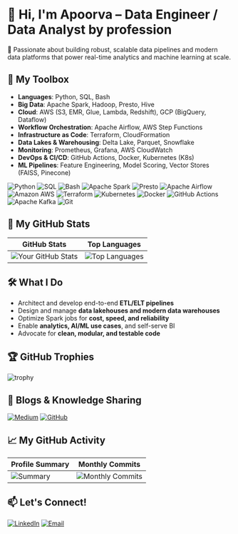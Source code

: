 # 👋 Hi, I'm Apoorva – Data Engineer / Data Analyst by profession
🚀 Passionate about building robust, scalable data pipelines and modern data platforms that power real-time analytics and machine learning at scale.

## 🧰 My Toolbox
- **Languages**: Python, SQL, Bash
- **Big Data**: Apache Spark, Hadoop, Presto, Hive
- **Cloud**: AWS (S3, EMR, Glue, Lambda, Redshift), GCP (BigQuery, Dataflow)
- **Workflow Orchestration**: Apache Airflow, AWS Step Functions
- **Infrastructure as Code**: Terraform, CloudFormation
- **Data Lakes & Warehousing**: Delta Lake, Parquet, Snowflake
- **Monitoring**: Prometheus, Grafana, AWS CloudWatch
- **DevOps & CI/CD**: GitHub Actions, Docker, Kubernetes (K8s)
- **ML Pipelines**: Feature Engineering, Model Scoring, Vector Stores (FAISS, Pinecone)

![Python](https://img.shields.io/badge/Python-3776AB?style=for-the-badge&logo=python&logoColor=white)
![SQL](https://img.shields.io/badge/SQL-4479A1?style=for-the-badge&logo=postgresql&logoColor=white)
![Bash](https://img.shields.io/badge/Bash-121011?style=for-the-badge&logo=gnu-bash&logoColor=white)
![Apache Spark](https://img.shields.io/badge/Apache%20Spark-E25A1C?style=for-the-badge&logo=apachespark&logoColor=white)
![Presto](https://img.shields.io/badge/Presto-336791?style=for-the-badge&logo=prestodb&logoColor=white)
![Apache Airflow](https://img.shields.io/badge/Airflow-017CEE?style=for-the-badge&logo=apache-airflow&logoColor=white)
![Amazon AWS](https://img.shields.io/badge/AWS-FF9900?style=for-the-badge&logo=amazon-aws&logoColor=white)
![Terraform](https://img.shields.io/badge/Terraform-7B42BC?style=for-the-badge&logo=terraform&logoColor=white)
![Kubernetes](https://img.shields.io/badge/Kubernetes-326CE5?style=for-the-badge&logo=kubernetes&logoColor=white)
![Docker](https://img.shields.io/badge/Docker-2496ED?style=for-the-badge&logo=docker&logoColor=white)
![GitHub Actions](https://img.shields.io/badge/GitHub%20Actions-2088FF?style=for-the-badge&logo=github-actions&logoColor=white)
![Apache Kafka](https://img.shields.io/badge/Kafka-231F20?style=for-the-badge&logo=apache-kafka&logoColor=white)
![Git](https://img.shields.io/badge/Git-F05032?style=for-the-badge&logo=git&logoColor=white)

## 🧰 My GitHub Stats
| GitHub Stats | Top Languages |
|--------------|---------------|
| ![Your GitHub Stats](https://github-readme-stats.vercel.app/api?username=Apoorva-888&show_icons=true&theme=radical&count_private=true) | ![Top Languages](https://github-readme-stats.vercel.app/api/top-langs/?username=Apoorva-888&layout=compact&theme=radical) |

## 🛠️ What I Do
- Architect and develop end-to-end **ETL/ELT pipelines**
- Design and manage **data lakehouses and modern data warehouses**
- Optimize Spark jobs for **cost, speed, and reliability**
- Enable **analytics, AI/ML use cases**, and self-serve BI
- Advocate for **clean, modular, and testable code**

## 🏆 GitHub Trophies
![trophy](https://github-profile-trophy.vercel.app/?username=Apoorva-888&theme=onedark)

## 📘 Blogs & Knowledge Sharing
[![Medium](https://img.shields.io/badge/Medium-12100E?style=for-the-badge&logo=medium&logoColor=white)](https://medium.com/@yourusername)
[![GitHub](https://img.shields.io/badge/GitHub_Profile-181717?style=for-the-badge&logo=github&logoColor=white)](https://github.com/Apoorva-888)

## 📈 My GitHub Activity
| Profile Summary | Monthly Commits |
|-----------------|-----------------|
| ![Summary](http://github-profile-summary-cards.vercel.app/api/cards/profile-details?username=Apoorva-888&theme=tokyonight) | ![Monthly Commits](http://github-profile-summary-cards.vercel.app/api/cards/productive-time?username=Apoorva-888&theme=tokyonight&utcOffset=4) |

## 📫 Let's Connect!
[![LinkedIn](https://img.shields.io/badge/LinkedIn-0077B5?style=for-the-badge&logo=linkedin&logoColor=white)](https://linkedin.com/in/apoorvachillal)
[![Email](https://img.shields.io/badge/Email-D14836?style=for-the-badge&logo=gmail&logoColor=white)](mailto:apoorvchillal11@gmail.com)
